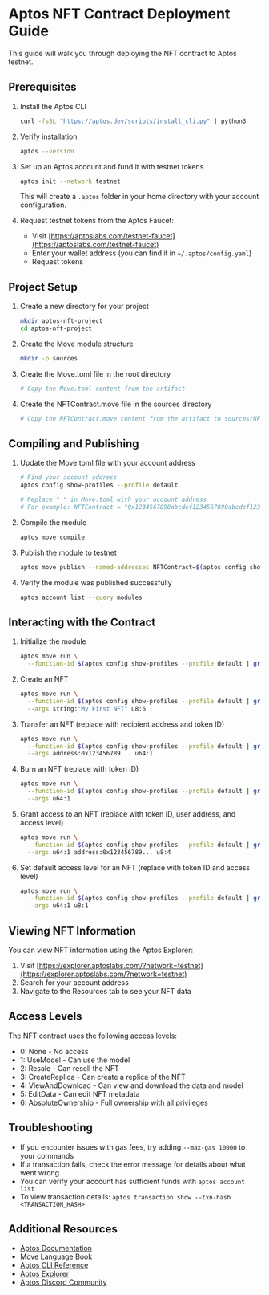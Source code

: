# Aptos NFT Contract Deployment Guide

This guide will walk you through deploying the NFT contract to Aptos testnet.

## Prerequisites

1. Install the Aptos CLI
   ```bash
   curl -fsSL "https://aptos.dev/scripts/install_cli.py" | python3
   ```

2. Verify installation
   ```bash
   aptos --version
   ```

3. Set up an Aptos account and fund it with testnet tokens
   ```bash
   aptos init --network testnet
   ```
   This will create a `.aptos` folder in your home directory with your account configuration.

4. Request testnet tokens from the Aptos Faucet:
   - Visit [https://aptoslabs.com/testnet-faucet](https://aptoslabs.com/testnet-faucet)
   - Enter your wallet address (you can find it in `~/.aptos/config.yaml`)
   - Request tokens

## Project Setup

1. Create a new directory for your project
   ```bash
   mkdir aptos-nft-project
   cd aptos-nft-project
   ```

2. Create the Move module structure
   ```bash
   mkdir -p sources
   ```

3. Create the Move.toml file in the root directory
   ```bash
   # Copy the Move.toml content from the artifact
   ```

4. Create the NFTContract.move file in the sources directory
   ```bash
   # Copy the NFTContract.move content from the artifact to sources/NFTContract.move
   ```

## Compiling and Publishing

1. Update the Move.toml file with your account address
   ```bash
   # Find your account address
   aptos config show-profiles --profile default

   # Replace "_" in Move.toml with your account address
   # For example: NFTContract = "0x1234567890abcdef1234567890abcdef1234567890abcdef1234567890abcdef"
   ```

2. Compile the module
   ```bash
   aptos move compile
   ```

3. Publish the module to testnet
   ```bash
   aptos move publish --named-addresses NFTContract=$(aptos config show-profiles --profile default | grep 'account:' | awk '{print $2}')
   ```

4. Verify the module was published successfully
   ```bash
   aptos account list --query modules
   ```

## Interacting with the Contract

1. Initialize the module
   ```bash
   aptos move run \
     --function-id $(aptos config show-profiles --profile default | grep 'account:' | awk '{print $2}')::NFT::initialize
   ```

2. Create an NFT
   ```bash
   aptos move run \
     --function-id $(aptos config show-profiles --profile default | grep 'account:' | awk '{print $2}')::NFT::create_nft \
     --args string:"My First NFT" u8:6
   ```

3. Transfer an NFT (replace with recipient address and token ID)
   ```bash
   aptos move run \
     --function-id $(aptos config show-profiles --profile default | grep 'account:' | awk '{print $2}')::NFT::transfer_nft \
     --args address:0x123456789... u64:1
   ```

4. Burn an NFT (replace with token ID)
   ```bash
   aptos move run \
     --function-id $(aptos config show-profiles --profile default | grep 'account:' | awk '{print $2}')::NFT::burn_nft \
     --args u64:1
   ```

5. Grant access to an NFT (replace with token ID, user address, and access level)
   ```bash
   aptos move run \
     --function-id $(aptos config show-profiles --profile default | grep 'account:' | awk '{print $2}')::NFT::grant_access \
     --args u64:1 address:0x123456789... u8:4
   ```

6. Set default access level for an NFT (replace with token ID and access level)
   ```bash
   aptos move run \
     --function-id $(aptos config show-profiles --profile default | grep 'account:' | awk '{print $2}')::NFT::set_default_access_level \
     --args u64:1 u8:1
   ```

## Viewing NFT Information

You can view NFT information using the Aptos Explorer:

1. Visit [https://explorer.aptoslabs.com/?network=testnet](https://explorer.aptoslabs.com/?network=testnet)
2. Search for your account address
3. Navigate to the Resources tab to see your NFT data

## Access Levels

The NFT contract uses the following access levels:

- 0: None - No access
- 1: UseModel - Can use the model
- 2: Resale - Can resell the NFT
- 3: CreateReplica - Can create a replica of the NFT
- 4: ViewAndDownload - Can view and download the data and model
- 5: EditData - Can edit NFT metadata
- 6: AbsoluteOwnership - Full ownership with all privileges

## Troubleshooting

- If you encounter issues with gas fees, try adding `--max-gas 10000` to your commands
- If a transaction fails, check the error message for details about what went wrong
- You can verify your account has sufficient funds with `aptos account list`
- To view transaction details: `aptos transaction show --txn-hash <TRANSACTION_HASH>`

## Additional Resources

- [Aptos Documentation](https://aptos.dev/)
- [Move Language Book](https://move-language.github.io/move/)
- [Aptos CLI Reference](https://aptos.dev/cli-tools/aptos-cli-tool/use-aptos-cli/)
- [Aptos Explorer](https://explorer.aptoslabs.com/?network=testnet)
- [Aptos Discord Community](https://discord.gg/aptoslabs)